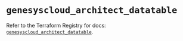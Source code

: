 # `genesyscloud_architect_datatable`

Refer to the Terraform Registry for docs: [`genesyscloud_architect_datatable`](https://registry.terraform.io/providers/mypurecloud/genesyscloud/1.70.0/docs/resources/architect_datatable).

